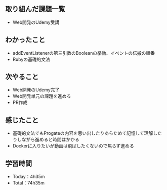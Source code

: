 ## 取り組んだ課題一覧
- Web開発のUdemy受講

## わかったこと
- addEventListenerの第三引数のBooleanの挙動、イベントの伝搬の順番
- Rubyの基礎的文法

## 次やること
- Web開発のUdemy完了
- Web開発単元の課題を進める
- PR作成

## 感じたこと
- 基礎的文法でもProgateの内容を思い出したりあらためて記憶して理解したりしながら進めると時間はかかる
- Dockerに入りたいが動画は飛ばしたくないので焦らず進める

## 学習時間
- Today：4h35m
- Total：74h35m
